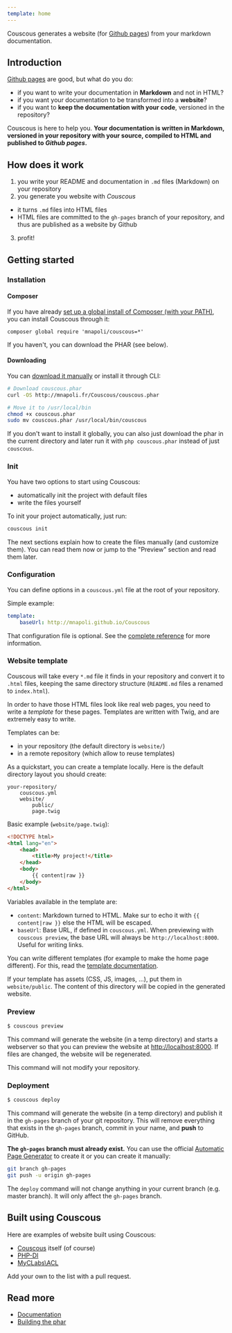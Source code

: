 ```yaml
---
template: home
---
```


Couscous generates a website (for [Github pages](http://pages.github.com/)) from your markdown documentation.


## Introduction

[Github pages](http://pages.github.com/) are good, but what do you do:

* if you want to write your documentation in **Markdown** and not in HTML?
* if you want your documentation to be transformed into a **website**?
* if you want to **keep the documentation with your code**, versioned in the repository?

Couscous is here to help you. **Your documentation is written in Markdown,
versioned in your repository with your source, compiled to HTML and published to *Github pages*.**


## How does it work

1. you write your README and documentation in `.md` files (Markdown) on your repository
2. you generate you website with *Couscous*
  - it turns `.md` files into HTML files
  - HTML files are committed to the `gh-pages` branch of your repository, and thus are published as a website by Github
3. profit!


## Getting started

### Installation

#### Composer

If you have already [set up a global install of Composer (with your PATH)](http://akrabat.com/php/global-installation-of-php-tools-with-composer/),
you can install Couscous through it:

```
composer global require 'mnapoli/couscous=*'
```

If you haven't, you can download the PHAR (see below).

#### Downloading

You can [download it manually](http://mnapoli.fr/Couscous/couscous.phar) or install it through CLI:

```bash
# Download couscous.phar
curl -OS http://mnapoli.fr/Couscous/couscous.phar

# Move it to /usr/local/bin
chmod +x couscous.phar
sudo mv couscous.phar /usr/local/bin/couscous
```

If you don't want to install it globally, you can also just download the phar in the current directory
and later run it with `php couscous.phar` instead of just `couscous`.


### Init

You have two options to start using Couscous:

- automatically init the project with default files
- write the files yourself

To init your project automatically, just run:

```bash
couscous init
```

The next sections explain how to create the files manually (and customize them).
You can read them now or jump to the "Preview" section and read them later.


### Configuration

You can define options in a `couscous.yml` file at the root of your repository.

Simple example:

```yaml
template:
    baseUrl: http://mnapoli.github.io/Couscous
```

That configuration file is optional. See the [complete reference](docs/configuration.md) for more information.


### Website template

Couscous will take every `*.md` file it finds in your repository and convert it to `.html` files, keeping the same directory structure
(`README.md` files a renamed to `index.html`).

In order to have those HTML files look like real web pages, you need to write a *template* for these pages.
Templates are written with Twig, and are extremely easy to write.

Templates can be:

- in your repository (the default directory is `website/`)
- in a remote repository (which allow to reuse templates)

As a quickstart, you can create a template locally. Here is the default directory layout you should create:

```
your-repository/
    couscous.yml
    website/
        public/
        page.twig
```

Basic example (`website/page.twig`):

```html
<!DOCTYPE html>
<html lang="en">
    <head>
        <title>My project!</title>
    </head>
    <body>
        {{ content|raw }}
    </body>
</html>
```

Variables available in the template are:

- `content`: Markdown turned to HTML. Make sur to echo it with `{{ content|raw }}` else the HTML will be escaped.
- `baseUrl`: Base URL, if defined in `couscous.yml`. When previewing with `couscous preview`, the base URL will always be `http://localhost:8000`. Useful for writing links.

You can write different templates (for example to make the home page different).
For this, read the [template documentation](docs/templates.md).

If your template has assets (CSS, JS, images, …), put them in `website/public`. The content of this directory will be
copied in the generated website.


### Preview

```bash
$ couscous preview
```

This command will generate the website (in a temp directory) and starts a
webserver so that you can preview the website at [http://localhost:8000](http://localhost:8000).
If files are changed, the website will be regenerated.

This command will not modify your repository.


### Deployment

```bash
$ couscous deploy
```

This command will generate the website (in a temp directory) and publish it in the `gh-pages` branch of your git repository.
This will remove everything that exists in the `gh-pages` branch, commit in your name, and **push** to GitHub.

**The `gh-pages` branch must already exist.** You can use the official
[Automatic Page Generator](https://help.github.com/articles/creating-pages-with-the-automatic-generator#the-automatic-page-generator)
to create it or you can create it manually:

```bash
git branch gh-pages
git push -u origin gh-pages
```

The `deploy` command will not change anything in your current branch (e.g. master branch).
It will only affect the `gh-pages` branch.


## Built using Couscous

Here are examples of website built using Couscous:

- [Couscous](http://mnapoli.fr/Couscous/) itself (of course)
- [PHP-DI](http://php-di.org)
- [MyCLabs\ACL](http://myclabs.github.io/ACL/)

Add your own to the list with a pull request.


## Read more

* [Documentation](docs/)
* [Building the phar](docs/contributing.md)

